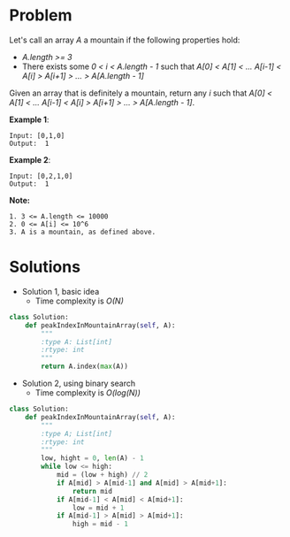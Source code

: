  # Problem

Let's call an array *A* a mountain if the following properties hold:

- *A.length >= 3* 
- There exists some *0 < i < A.length - 1* such that *A[0] < A[1] < ... A[i-1] < A[i] > A[i+1] > ... > A[A.length - 1]*

Given an array that is definitely a mountain, return any *i* such that *A[0] < A[1] < … A[i-1] < A[i] > A[i+1] > … > A[A.length - 1]*.

**Example 1**:

    Input: [0,1,0]
    Output:  1

**Example 2**:

    Input: [0,2,1,0]
    Output:  1

**Note:**

    1. 3 <= A.length <= 10000
    2. 0 <= A[i] <= 10^6
    3. A is a mountain, as defined above.

# Solutions
- Solution 1, basic idea
    - Time complexity is *O(N)*

```python
class Solution:
	def peakIndexInMountainArray(self, A):
		"""
		:type A: List[int]
		:rtype: int
		"""
		return A.index(max(A))

```

- Solution 2, using binary search
    - Time complexity is *O(log(N))*

```python
class Solution:
	def peakIndexInMountainArray(self, A):
		"""
		:type A; List[int]
		:rtype: int
		"""
		low, hight = 0, len(A) - 1
		while low <= high:
			mid = (low + high) // 2
			if A[mid] > A[mid-1] and A[mid] > A[mid+1]:
				return mid
			if A[mid-1] < A[mid] < A[mid+1]:
				low = mid + 1
			if A[mid-1] > A[mid] > A[mid+1]:
				high = mid - 1

```
